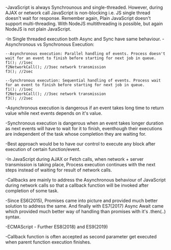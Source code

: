 -JavaScript is always Synchrounous and single-threaded. However, during AJAX or network call JavaScript is non-blocking i.e. JS single thread doesn't wait for response. Remember again, Plain JavaScript doesn't support multi-threading. With NodeJS multithreading is possible, but again NodeJS is not plain JavaScript.

-In Single threaded execution both Async and Sync have same behaviour.
-Asynchronous vs Synchronous Execution:

    --Asynchronous execution: Parallel handling of events. Process doesn't wait for an event to finish before starting for next job in queue.
    f1(); //1sec
    f2NetworkCall(); //3sec network transmission
    f3(); //2sec

    --Synchronous execution: Sequential handling of events. Process wait for an event to finish before starting for next job in queue.
    f1(); //1sec
    f2NetworkCall(); //3sec network transmission
    f3(); //2sec

-Asynchronous execution is dangerous if an event takes long time to return value while next events depends on it's value.

-Synchronous execution is dangerous when an event takes longer duration as next events will have to wait for it to finish, eventhough their executions are independent of the task whose completion they are waiting for.

-Best approach would be to have our control to execute any block after execution of certain function/event.

-In JavaScript during AJAX or Fetch calls, when network + server transmission is taking place, Process execution continues with the next steps instead of waiting for result of network calls.

-Callbacks are mainly to address the Asynchronous behaviour of JavaScript during network calls so that a callback function will be invoked after completion of some task.

-Since ES6(2015), Promises came into picture and provided much better solution to address the same.
And finally with ES7(2017) Async Await came which provided much better way of handling than promises with it's .then(..) syntax.

-ECMAScript - Further ES8(2018) and ES9(2019)

-Callback function is often accepted as second parameter get executed when parent function execution finishes.
